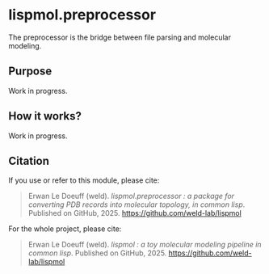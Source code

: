 # lispmol.preprocessor

The preprocessor is the bridge between file parsing and molecular modeling.


## Purpose

Work in progress.


## How it works?

Work in progress.


## Citation

If you use or refer to this module, please cite:

> Erwan Le Doeuff (weld). *lispmol.preprocessor : a package for converting PDB records into molecular topology, in common lisp*. Published on GitHub, 2025.
> https://github.com/weld-lab/lispmol


For the whole project, please cite: 

> Erwan Le Doeuff (weld). *lispmol : a toy molecular modeling pipeline in common lisp*. Published on GitHub, 2025.
> https://github.com/weld-lab/lispmol
